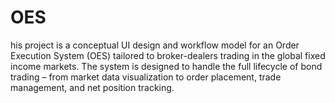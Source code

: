 # OES
his project is a conceptual UI design and workflow model for an Order Execution System (OES) tailored to broker-dealers trading in the global fixed income markets. The system is designed to handle the full lifecycle of bond trading – from market data visualization to order placement, trade management, and net position tracking.
